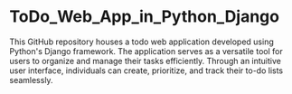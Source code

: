 # ToDo_Web_App_in_Python_Django
This GitHub repository houses a todo web application developed using Python's Django framework. The application serves as a versatile tool for users to organize and manage their tasks efficiently. Through an intuitive user interface, individuals can create, prioritize, and track their to-do lists seamlessly.
